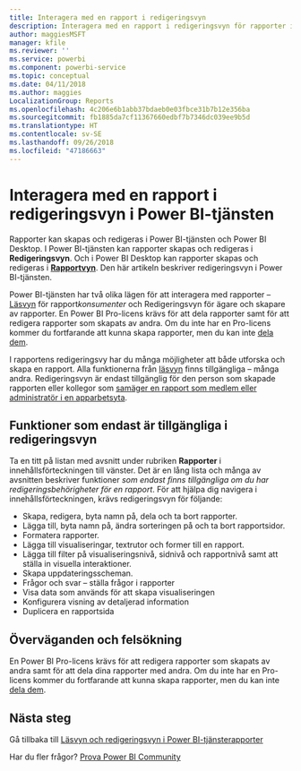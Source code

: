 ```yaml
---
title: Interagera med en rapport i redigeringsvyn
description: Interagera med en rapport i redigeringsvyn för rapporter i Power BI-tjänsten
author: maggiesMSFT
manager: kfile
ms.reviewer: ''
ms.service: powerbi
ms.component: powerbi-service
ms.topic: conceptual
ms.date: 04/11/2018
ms.author: maggies
LocalizationGroup: Reports
ms.openlocfilehash: 4c206e6b1abb37bdaeb0e03fbce31b7b12e356ba
ms.sourcegitcommit: fb1885da7cf11367660edbf7b7346dc039ee9b5d
ms.translationtype: HT
ms.contentlocale: sv-SE
ms.lasthandoff: 09/26/2018
ms.locfileid: "47186663"
---
```

# <a name="interact-with-a-report-in-editing-view-in-power-bi-service"></a>Interagera med en rapport i redigeringsvyn i Power BI-tjänsten
Rapporter kan skapas och redigeras i Power BI-tjänsten och Power BI Desktop. I Power BI-tjänsten kan rapporter skapas och redigeras i **Redigeringsvyn**. Och i Power BI Desktop kan rapporter skapas och redigeras i [**Rapportvyn**](desktop-report-view.md). Den här artikeln beskriver redigeringsvyn i Power BI-tjänsten. 

Power BI-tjänsten har två olika lägen för att interagera med rapporter – [Läsvyn](consumer/end-user-reading-view.md) för rapport*konsumenter* och Redigeringsvyn för ägare och skapare av rapporter.  En Power BI Pro-licens krävs för att dela rapporter samt för att redigera rapporter som skapats av andra. Om du inte har en Pro-licens kommer du fortfarande att kunna skapa rapporter, men du kan inte [dela dem](service-share-reports.md).    

I rapportens redigeringsvy har du många möjligheter att både utforska och skapa en rapport. Alla funktionerna från [läsvyn](consumer/end-user-reading-view.md) finns tillgängliga – många andra. Redigeringsvyn är endast tillgänglig för den person som skapade rapporten eller kollegor som [samäger en rapport som medlem eller administratör i en apparbetsyta](consumer/end-user-create-apps.md).

## <a name="functionality-only-available-in-editing-view"></a>Funktioner som endast är tillgängliga i redigeringsvyn
Ta en titt på listan med avsnitt under rubriken **Rapporter** i innehållsförteckningen till vänster. Det är en lång lista och många av avsnitten beskriver funktioner *som endast finns tillgängliga om du har redigeringsbehörigheter för en rapport*.  För att hjälpa dig navigera i innehållsförteckningen, krävs redigeringsvyn för följande:

* Skapa, redigera, byta namn på, dela och ta bort rapporter.
* Lägga till, byta namn på, ändra sorteringen på och ta bort rapportsidor.
* Formatera rapporter.
* Lägga till visualiseringar, textrutor och former till en rapport.
* Lägga till filter på visualiseringsnivå, sidnivå och rapportnivå samt att ställa in visuella interaktioner.
* Skapa uppdateringsscheman.
* Frågor och svar – ställa frågor i rapporter
* Visa data som används för att skapa visualiseringen 
* Konfigurera visning av detaljerad information
* Duplicera en rapportsida

## <a name="considerations-and-troubleshooting"></a>Överväganden och felsökning
En Power BI Pro-licens krävs för att redigera rapporter som skapats av andra samt för att dela dina rapporter med andra.  Om du inte har en Pro-licens kommer du fortfarande att kunna skapa rapporter, men du kan inte [dela dem](service-share-reports.md).


## <a name="next-steps"></a>Nästa steg
Gå tillbaka till [Läsvyn och redigeringsvyn i Power BI-tjänsterapporter](consumer/end-user-reading-view.md)

Har du fler frågor? [Prova Power BI Community](http://community.powerbi.com/)

